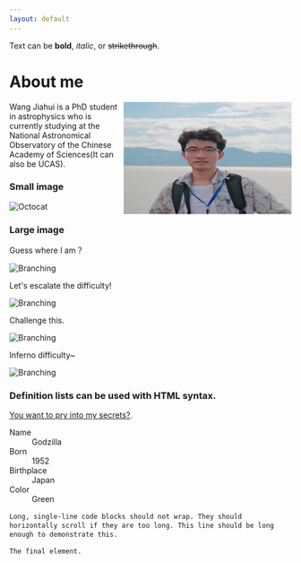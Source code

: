 ```yaml
---
layout: default
---
```




Text can be **bold**, _italic_, or ~~strikethrough~~.


# About me

<div style="float: right;">
    <img src="me.jpg" alt="Image" width="300" height="200" />
</div>

Wang Jiahui is a PhD student in astrophysics who is currently studying at the National Astronomical Observatory of the Chinese Academy of Sciences(It can also be UCAS).

### Small image

![Octocat](https://github.githubassets.com/images/icons/emoji/octocat.png)

### Large image
Guess where I am？

![Branching](lamoet.jpg)

Let's escalate the difficulty!

![Branching](sitian.jpg)

Challenge this.

![Branching](yunnan.jpg)

Inferno difficulty~

![Branching](CSST.jpg)


### Definition lists can be used with HTML syntax.


[You want to pry into my secrets?](./another-page.html).


<dl>
<dt>Name</dt>
<dd>Godzilla</dd>
<dt>Born</dt>
<dd>1952</dd>
<dt>Birthplace</dt>
<dd>Japan</dd>
<dt>Color</dt>
<dd>Green</dd>
</dl>

```
Long, single-line code blocks should not wrap. They should horizontally scroll if they are too long. This line should be long enough to demonstrate this.
```

```
The final element.
```
